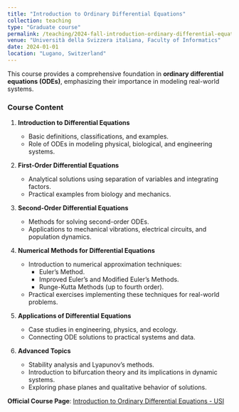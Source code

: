```yaml
---
title: "Introduction to Ordinary Differential Equations"
collection: teaching
type: "Graduate course"
permalink: /teaching/2024-fall-introduction-ordinary-differential-equations
venue: "Università della Svizzera italiana, Faculty of Informatics"
date: 2024-01-01
location: "Lugano, Switzerland"
---
```



This course provides a comprehensive foundation in **ordinary differential equations (ODEs)**, emphasizing their importance in modeling real-world systems. 

### **Course Content**

1. **Introduction to Differential Equations**  
   - Basic definitions, classifications, and examples.  
   - Role of ODEs in modeling physical, biological, and engineering systems.

2. **First-Order Differential Equations**  
   - Analytical solutions using separation of variables and integrating factors.  
   - Practical examples from biology and mechanics.

3. **Second-Order Differential Equations**  
   - Methods for solving second-order ODEs.  
   - Applications to mechanical vibrations, electrical circuits, and population dynamics.

4. **Numerical Methods for Differential Equations**  
   - Introduction to numerical approximation techniques:  
     - Euler’s Method.  
     - Improved Euler’s and Modified Euler’s Methods.  
     - Runge-Kutta Methods (up to fourth order).  
   - Practical exercises implementing these techniques for real-world problems.

5. **Applications of Differential Equations**  
   - Case studies in engineering, physics, and ecology.  
   - Connecting ODE solutions to practical systems and data.

6. **Advanced Topics**  
   - Stability analysis and Lyapunov’s methods.  
   - Introduction to bifurcation theory and its implications in dynamic systems.  
   - Exploring phase planes and qualitative behavior of solutions.



**Official Course Page**: [Introduction to Ordinary Differential Equations - USI](https://search.usi.ch/courses/35270720/introduction-to-ordinary-differential-equations)

